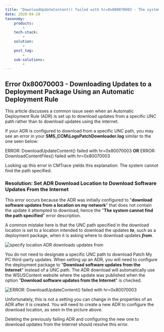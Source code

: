 ```yaml
---
title: "DownloadUpdateContent() failed with hr=0x800070003 - The system cannot find the path specified"
date: 2020-04-29
taxonomy:
    products:
        - 
    tech-stack:
        - 
    solution:
        - 
    post_tag:
        - 
    sub-solutions:
        - 
---
```


## Error 0x80070003 - Downloading Updates to a Deployment Package Using an Automatic Deployment Rule

This article discusses a common issue seen when an Automatic Deployment Rule (ADR) is set up to download updates from a specific UNC path rather than to download updates using the internet.

If your ADR is configured to download from a specific UNC path, you may see an error in your **SMS\_CCM\\LogsPatchDownloader.log** similar to the one seen below:

ERROR: DownloadUpdateContent() failed with hr=0x80070003 **OR** ERROR: DownloadContentFiles() failed with hr=0x80070003

Looking up this error in CMTrace yields this explanation: The system cannot find the path specified.

### Resolution: Set ADR Download Location to Download Software Updates From the Internet

This error occurs because the ADR was initially configured to "**download software updates from a location on my network**" that does not contain the update it attempted to download, hence the "**The system cannot find the path specified**" error description.

A common mistake here is that the UNC path specified in the download location is set to a location intended to download the updates **_to_**, such as a deployment package, when it is asking where to download updates **_from_**.

![specify location ADR downloads updates from](images/ADR-Download-Location-Config.png)

You do not need to designate a specific UNC path to download Patch My PC third-party updates. When setting up an ADR, you will need to configure the deployment package to "**Download software updates from the Internet**" instead of a UNC path. The ADR download will automatically use the WSUSContent website where the update was published when the option "**Download software updates from the Internet**" is checked.

![ERROR: DownloadUpdateContent() failed with hr=0x80070003](images/download-from-internet-3rd-party-updates-SCCM.png)

Unfortunately, this is not a setting you can change in the properties of an ADR after it is created. You will need to create a new ADR to configure the download location, as seen in the picture above.

Deleting the previously failing ADR and configuring the new one to download updates from the Internet should resolve this error.
